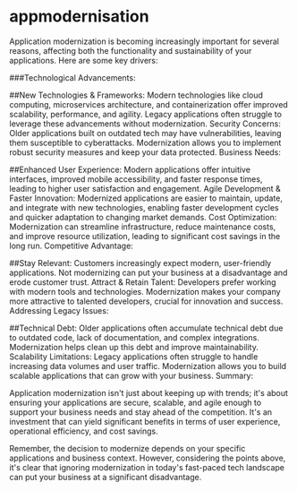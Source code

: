 # appmodernisation

Application modernization is becoming increasingly important for several reasons, affecting both the functionality and sustainability of your applications. Here are some key drivers:

###Technological Advancements:

##New Technologies & Frameworks: Modern technologies like cloud computing, microservices architecture, and containerization offer improved scalability, performance, and agility. Legacy applications often struggle to leverage these advancements without modernization.
Security Concerns: Older applications built on outdated tech may have vulnerabilities, leaving them susceptible to cyberattacks. Modernization allows you to implement robust security measures and keep your data protected.
Business Needs:

##Enhanced User Experience: Modern applications offer intuitive interfaces, improved mobile accessibility, and faster response times, leading to higher user satisfaction and engagement.
Agile Development & Faster Innovation: Modernized applications are easier to maintain, update, and integrate with new technologies, enabling faster development cycles and quicker adaptation to changing market demands.
Cost Optimization: Modernization can streamline infrastructure, reduce maintenance costs, and improve resource utilization, leading to significant cost savings in the long run.
Competitive Advantage:

##Stay Relevant: Customers increasingly expect modern, user-friendly applications. Not modernizing can put your business at a disadvantage and erode customer trust.
Attract & Retain Talent: Developers prefer working with modern tools and technologies. Modernization makes your company more attractive to talented developers, crucial for innovation and success.
Addressing Legacy Issues:

##Technical Debt: Older applications often accumulate technical debt due to outdated code, lack of documentation, and complex integrations. Modernization helps clean up this debt and improve maintainability.
Scalability Limitations: Legacy applications often struggle to handle increasing data volumes and user traffic. Modernization allows you to build scalable applications that can grow with your business.
Summary:

Application modernization isn't just about keeping up with trends; it's about ensuring your applications are secure, scalable, and agile enough to support your business needs and stay ahead of the competition. It's an investment that can yield significant benefits in terms of user experience, operational efficiency, and cost savings.

Remember, the decision to modernize depends on your specific applications and business context. However, considering the points above, it's clear that ignoring modernization in today's fast-paced tech landscape can put your business at a significant disadvantage.
